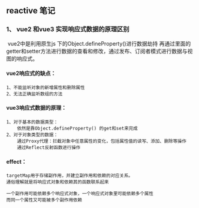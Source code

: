 ## reactive 笔记

### 	1、 vue2 和vue3 实现响应式数据的原理区别

​			vue2中是利用原生js 下的Object.defineProperty()进行数据劫持
​           再通过里面的getter和setter方法进行数据的查看和修改，通过发布、订阅者模式进行数据与视图的响应式。


####    vue2响应式的缺点：
    1、不能监听对象的新增属性和删除属性
    2、无法正确监听数组的方法       


#### vue3响应式数据的原理：

```
1、对于基本的数据类型：
	依然是靠Object.defineProperty() 的get和set来完成
2、对于对象类型的数据：
	通过Proxy代理：拦截对象中任意属性的变化，包括属性值的读写、添加、删除等操作
	通过Reflect反射函数进行操作
```

#### effect：

```
targetMap用于存储副作用，并建立副作用和依赖的对应关系。
通俗理解就是将响应式对象和依赖其的函数联系起来

一个副作用可能依赖多个响应式对象，一个响应式对象里可能依赖多个属性
而同一个属性又可能被多个副作用依赖
```

